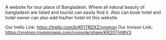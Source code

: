 A website for tour place of Bangladesh. Where all natural beauty of bangladesh are 
listed and tourist can easily find it. Also can book hotel and hotel owner can also add his/her hotel int this website.

Our trello Link: https://trello.com/b/KFlTRDXZ/vromon
Our Invison Link: https://vromon.invisionapp.com/console/share/KR2GTHI8V3